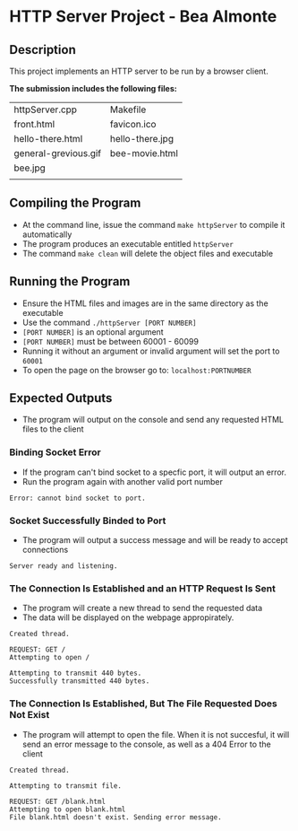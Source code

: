 # HTTP Server Project - Bea Almonte
## Description

This project implements an HTTP server to be run by a browser client.


**The submission includes the following files:**


|                      |                    |
| -------------------- | -------------------|
| httpServer.cpp       | Makefile           |
| front.html           | favicon.ico        |
| hello-there.html     | hello-there.jpg    |
| general-grevious.gif | bee-movie.html     |
| bee.jpg              |                    |
|                      |                    |


## Compiling the Program
- At the command line, issue the command `make httpServer` to compile it automatically
- The program produces an executable entitled `httpServer`
- The command `make clean` will delete the object files and executable

## Running the Program
- Ensure the HTML files and images are in the same directory as the executable
- Use the command `./httpServer [PORT NUMBER]`
- `[PORT NUMBER]` is an optional argument
- `[PORT NUMBER]` must be between  60001 - 60099
- Running it without an argument or invalid argument will set the port to `60001`
- To open the page on the browser go to: `localhost:PORTNUMBER`

## Expected Outputs
- The program will output on the console and send any requested HTML files to the client

### Binding Socket Error
- If the program can't bind socket to a specfic port, it will output an error.
- Run the program again with another valid port number

```
Error: cannot bind socket to port.
```

### Socket Successfully Binded to Port
- The program will output a success message and will be ready to accept connections

```
Server ready and listening.
```

### The Connection Is Established and an HTTP Request Is Sent
- The program will create a new thread to send the requested data
- The data will be displayed on the webpage appropirately.

```
Created thread.

REQUEST: GET /
Attempting to open /

Attempting to transmit 440 bytes.
Successfully transmitted 440 bytes.
```
### The Connection Is Established, But The File Requested Does Not Exist
- The program will attempt to open the file. When it is not succesful, it will send an error message to the console, as well as a 404 Error to the client

```
Created thread.

Attempting to transmit file.

REQUEST: GET /blank.html
Attempting to open blank.html
File blank.html doesn't exist. Sending error message.
````